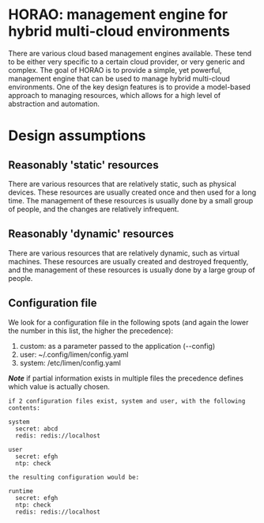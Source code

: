# HORAO: management engine for hybrid multi-cloud environments

There are various cloud based management engines available. These tend to be either very specific to a certain cloud provider, or very generic and complex. The goal of HORAO is to provide a simple, yet powerful, management engine that can be used to manage hybrid multi-cloud environments. One of the key design features is to provide a model-based approach to managing resources, which allows for a high level of abstraction and automation.

# Design assumptions

## Reasonably 'static' resources

There are various resources that are relatively static, such as physical devices. These resources are usually created once and then used for a long time. The management of these resources is usually done by a small group of people, and the changes are relatively infrequent.

## Reasonably 'dynamic' resources

There are various resources that are relatively dynamic, such as virtual machines. These resources are usually created and destroyed frequently, and the management of these resources is usually done by a large group of people.

## Configuration file

We look for a configuration file in the following spots (and again the lower the number in this list, the higher the precedence):

1. custom: as a parameter passed to the application (--config)
2. user: ~/.config/limen/config.yaml
3. system: /etc/limen/config.yaml

**_Note_** if partial information exists in multiple files the precedence defines which value is actually chosen.

```
if 2 configuration files exist, system and user, with the following contents:

system
  secret: abcd
  redis: redis://localhost

user
  secret: efgh
  ntp: check

the resulting configuration would be:

runtime
  secret: efgh
  ntp: check
  redis: redis://localhost
```
